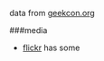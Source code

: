 data from [geekcon.org](http://www.geekcon.org/) 


###media
* [flickr](https://www.flickr.com/search/?text=geekcon&view_all=1) has some 
